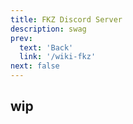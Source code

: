 ```yaml
---
title: FKZ Discord Server
description: swag
prev: 
  text: 'Back'
  link: '/wiki-fkz'
next: false
---
```


## wip
